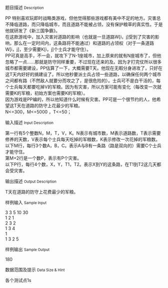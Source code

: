 <div class="panel panel-default">
<div class="area-title">
<span>
题目描述
<small>Description</small>
</span></div>
<div class="panel-body">

<p>PP 特别喜欢玩即时战略类游戏，但他觉得那些游戏都有美中不足的地方。灾害总不降临道路，而只降临城市，而且道路不能被占领，没有保护粮草的真实性。于是他就研发了《新三国争霸》。<br> 在这款游戏中，加入灾害对道路的影响（也就是一旦道路W[i，j]受到了灾害的影响，那么在一定时间内，这条路将不能通过）和道路的占领权（对于一条道路W[i，j]，至少需要K[i，j]个士兵才能守住）。<br> PP可真是高手，不一会，就攻下了N-1座城市，加上原来的就有N座城市了，但他忽略了一点……那就是防守同样重要，不过现在还来的及。因为才打完仗所以很多城市都需要建设，PP估算了一下，大概需要T天。他现在无暇分身进攻了，只好在这T天内好好的搞建设了。所以他秒要派士兵占领一些道路，以确保任何两个城市之间都有路（不然敌人就要分而攻之了，是很危险的）。士兵可不是白干活的，每个士兵每天都要吃掉V的军粮。因为有灾害，所以方案可能有变化（每改变一次就需要K的军粮，初始方案也需要K的军粮）。<br> 因为游戏是PP编的，所以他知道什么时候有灾害。PP可是一个很节约的人，他希望这T天在道路的防守上花最少的军粮。<br> N&lt;=300，M&lt;=5000 ，T&lt;=50；</p>

</div>
</div>

<div class="panel panel-default">
<div class="area-title">
<span>
输入描述
<small>Input Description</small>
</span></div>
<div class="panel-body">
<p>第一行有5个整数N，M，T，V，K。N表示有城市数，M表示道路数，T表示需要修养的天数，V表示每个士兵每天吃掉的军粮数，K表示修改一次花掉的军粮数。<br> 以下M行，每行3个数A，B，C。表示A与B有一条路（路是双向的）需要C个士兵才能守住。<br> 第M+2行是一个数P，表示有P个灾害。<br> 以下P行，每行4个数，X，Y，T1，T2。表示X到Y的这条路，在T1到T2这几天都会受灾害。</p>

</div>
</div>
<div  class="panel panel-default">
<div class="area-title">
<span>
输出描述
<small>Output Description</small>
</span></div>
<div class="panel-body">

<p>T天在道路的防守上花费最少的军粮。</p>

</div>
</div>


<div class="panel panel-default">
<div class="area-title">
<span>
样例输入
<small>Sample Input</small>
</span></div>
<div class="panel-body">
<p>3 3 5 10 30<br>1 2 1<br>2 3 2<br>1 3 4<br>1<br>1 3 2 5</p>

</div>
</div>

<div class="panel panel-default">
<div class="area-title">
<span>
样例输出
<small>Sample Output</small>
</span></div>
<div class="panel-body">
<p>180</p>

</div>
</div>

<div class="panel panel-default">
<div class="area-title">
<span>
数据范围及提示
<small>Data Size & Hint</small>
</span></div>
<div class="panel-body">
<p>各个测试点1s</p>
</div>
</div>